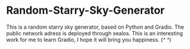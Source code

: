 # Random-Starry-Sky-Generator
This is a random starry sky generator, based on Python and Gradio. The public network adress is deployed through sealos. This is an interesting work for me to learn Gradio, I hope it will bring you happiness. (*^ ^*)
